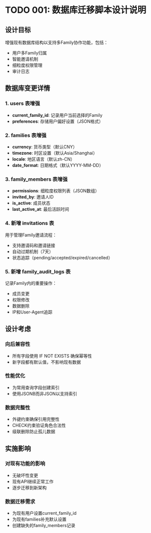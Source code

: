 # TODO 001: 数据库迁移脚本设计说明

## 设计目标

增强现有数据库结构以支持多Family协作功能，包括：
- 用户多Family归属
- 智能邀请机制
- 细粒度权限管理
- 审计日志

## 数据库变更详情

### 1. users 表增强
- **current_family_id**: 记录用户当前选择的Family
- **preferences**: 存储用户偏好设置（JSON格式）

### 2. families 表增强
- **currency**: 货币类型（默认CNY）
- **timezone**: 时区设置（默认Asia/Shanghai）
- **locale**: 地区语言（默认zh-CN）
- **date_format**: 日期格式（默认YYYY-MM-DD）

### 3. family_members 表增强
- **permissions**: 细粒度权限列表（JSON数组）
- **invited_by**: 邀请人ID
- **is_active**: 成员状态
- **last_active_at**: 最后活跃时间

### 4. 新增 invitations 表
用于管理Family邀请流程：
- 支持邀请码和邀请链接
- 自动过期机制（7天）
- 状态追踪（pending/accepted/expired/cancelled）

### 5. 新增 family_audit_logs 表
记录Family内的重要操作：
- 成员变更
- 权限修改
- 数据删除
- IP和User-Agent追踪

## 设计考虑

### 向后兼容性
- 所有字段使用 IF NOT EXISTS 确保幂等性
- 新字段都有默认值，不影响现有数据

### 性能优化
- 为常用查询字段创建索引
- 使用JSONB而非JSON以支持索引

### 数据完整性
- 外键约束确保引用完整性
- CHECK约束验证角色合法性
- 级联删除防止孤儿数据

## 实施影响

### 对现有功能的影响
- 无破坏性变更
- 现有API继续正常工作
- 逐步迁移到新架构

### 数据迁移需求
- 为现有用户设置current_family_id
- 为现有families补充默认设置
- 创建缺失的family_members记录